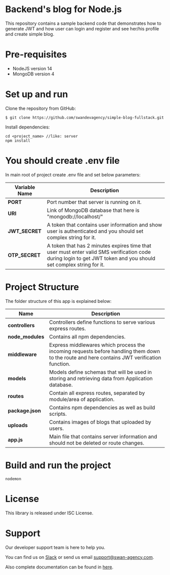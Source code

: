 # Backend's blog for Node.js
This repository contains a sample backend code that demonstrates how to generate JWT and how user can login and register and see her/his profile and create simple blog.

# Pre-requisites
- NodeJS version 14
- MongoDB version 4

# Set up and run
Clone the repository from GitHub:
```
$ git clone https://github.com/swandevagency/simple-blog-fullstack.git
```
Install dependencies:
```
cd <project_name> //like: server
npm install
```
# You should create .env file
In main root of project create .env  file and set below parameters:

| Variable Name | Description |
| ------------------------ | --------------------------------------------------------------------------------------------- |
| **PORT**                 | Port number that server is running on it.  |
| **URI**         | Link of MongoDB database that here is "mongodb://localhost/<name of database>"                                                           |
| **JWT_SECRET**                  | A token that contains user information and show user is authenticated and you should set complex string for it.                              |
| **OTP_SECRET**        | A token that has 2 minutes expires time that user must enter valid SMS verification code during login to get JWT token and you should set complex string for it. |
	                
# Project Structure
The folder structure of this app is explained below:
  
  | Name | Description |
| ------------------------ | --------------------------------------------------------------------------------------------- |
| **controllers**                 | Controllers define functions to serve various express routes. |
| **node_modules**         | Contains all npm dependencies.  |
| **middleware**                  | Express middlewares which process the incoming requests before handling them down to the route and here contains JWT verification function.   |
| **models**        | Models define schemas that will be used in storing and retrieving data from Application database. |
| **routes**        | Contain all express routes, separated by module/area of application. |
| **package.json**        | Contains npm dependencies as well as build scripts. |
| **uploads**        | Contains images of blogs that uploaded by users. |
| **app.js**        | Main file that contains server information and should not be deleted or route changes. |

# Build and run the project
```
nodemon
```

# License
This library is released under ISC License.

# Support
Our developer support team is here to help you.
  
You can find us on [Slack](https://swan-agency.slack.com/archives/C025S62527N) or send us email support@swan-agency.com.
	
Also complete documentation can be found in [here](https://swandevagency.atlassian.net/wiki/spaces/TFBPP/pages).
